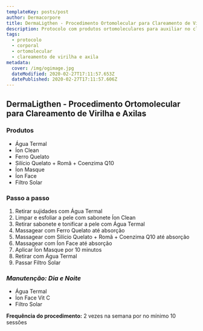 ```yaml
---
templateKey: posts/post
author: Dermacorpore
title: DermaLigthen - Procedimento Ortomolecular para Clareamento de Virilha e Axilas
description: Protocolo com produtos ortomoleculares para auxiliar no clareamento de virilha e axilas.
tags:
  - protocolo
  - corporal
  - ortomolecular
  - clareamento de virilha e axila
metadata:
  cover: /img/ogimage.jpg
  dateModified: 2020-02-27T17:11:57.653Z
  datePublished: 2020-02-27T17:11:57.606Z
---
```


## **DermaLigthen - Procedimento Ortomolecular para Clareamento de Virilha e Axilas**

### **Produtos**

- Água Termal
- Íon Clean
- Ferro Quelato
- Silício Quelato + Romã + Coenzima Q10
- Íon Masque
- Íon Face
- Filtro Solar

### **Passo a passo**

1. Retirar sujidades com Água Termal
2. Limpar e esfoliar a pele com sabonete Íon Clean
3. Retirar sabonete e tonificar a pele com Água Termal
4. Massagear com Ferro Quelato até absorção
5. Massagear com Silício Quelato + Romã + Coenzima Q10 até absorção
6. Massagear com Íon Face até absorção
7. Aplicar Íon Masque por 10 minutos
8. Retirar com Água Termal
9. Passar Filtro Solar

### *Manutenção: Dia e Noite*

- Água Termal
- Íon Face Vit C
- Filtro Solar

**Frequência do procedimento:** 2 vezes na semana por no mínimo 10 sessões
